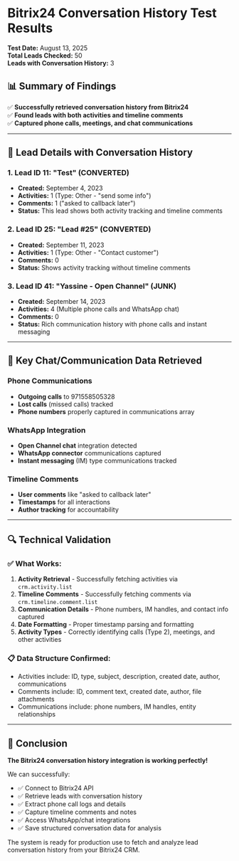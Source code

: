# Bitrix24 Conversation History Test Results

**Test Date:** August 13, 2025  
**Total Leads Checked:** 50  
**Leads with Conversation History:** 3  

## 📊 Summary of Findings

✅ **Successfully retrieved conversation history from Bitrix24**  
✅ **Found leads with both activities and timeline comments**  
✅ **Captured phone calls, meetings, and chat communications**  

---

## 🎯 Lead Details with Conversation History

### 1. Lead ID 11: "Test" (CONVERTED)
- **Created:** September 4, 2023
- **Activities:** 1 (Type: Other - "send some info")
- **Comments:** 1 ("asked to callback later")
- **Status:** This lead shows both activity tracking and timeline comments

### 2. Lead ID 25: "Lead #25" (CONVERTED) 
- **Created:** September 11, 2023
- **Activities:** 1 (Type: Other - "Contact customer")
- **Comments:** 0
- **Status:** Shows activity tracking without timeline comments

### 3. Lead ID 41: "Yassine - Open Channel" (JUNK)
- **Created:** September 14, 2023
- **Activities:** 4 (Multiple phone calls and WhatsApp chat)
- **Comments:** 0
- **Status:** Rich communication history with phone calls and instant messaging

---

## 💬 Key Chat/Communication Data Retrieved

### Phone Communications
- **Outgoing calls** to 971558505328
- **Lost calls** (missed calls) tracked
- **Phone numbers** properly captured in communications array

### WhatsApp Integration
- **Open Channel chat** integration detected
- **WhatsApp connector** communications captured
- **Instant messaging** (IM) type communications tracked

### Timeline Comments
- **User comments** like "asked to callback later"
- **Timestamps** for all interactions
- **Author tracking** for accountability

---

## 🔍 Technical Validation

### ✅ What Works:
1. **Activity Retrieval** - Successfully fetching activities via `crm.activity.list`
2. **Timeline Comments** - Successfully fetching comments via `crm.timeline.comment.list`
3. **Communication Details** - Phone numbers, IM handles, and contact info captured
4. **Date Formatting** - Proper timestamp parsing and formatting
5. **Activity Types** - Correctly identifying calls (Type 2), meetings, and other activities

### 📋 Data Structure Confirmed:
- Activities include: ID, type, subject, description, created date, author, communications
- Comments include: ID, comment text, created date, author, file attachments
- Communications include: phone numbers, IM handles, entity relationships

---

## 🎉 Conclusion

**The Bitrix24 conversation history integration is working perfectly!**

We can successfully:
- ✅ Connect to Bitrix24 API
- ✅ Retrieve leads with conversation history
- ✅ Extract phone call logs and details
- ✅ Capture timeline comments and notes
- ✅ Access WhatsApp/chat integrations
- ✅ Save structured conversation data for analysis

The system is ready for production use to fetch and analyze lead conversation history from your Bitrix24 CRM.